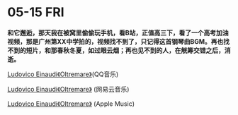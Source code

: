 # 05-15 FRI

**和它邂逅，那天我在被窝里偷偷玩手机，看B站，正值高三下，看了一个高考加油视频，那是广州第XX中学拍的，视频找不到了，只记得这首钢琴曲BGM。再也找不到的短片，和那春秋冬夏，如过眼云烟；再也见不到的人，在觥筹交错之后，消逝。**

[Ludovico Einaudi《Oltremare》](%20https://c.y.qq.com/base/fcgi-bin/u?__=7gzrOhV%20)\(QQ音乐\)

[Ludovico Einaudi《Oltremare》](http://music.163.com/song/20952125/?userid=475877066) \(网易云音乐\)

[Ludovico Einaudi《Oltremare》](https://music.apple.com/au/album/oltremare/1512004517?i=1512004534) \(Apple Music\)

